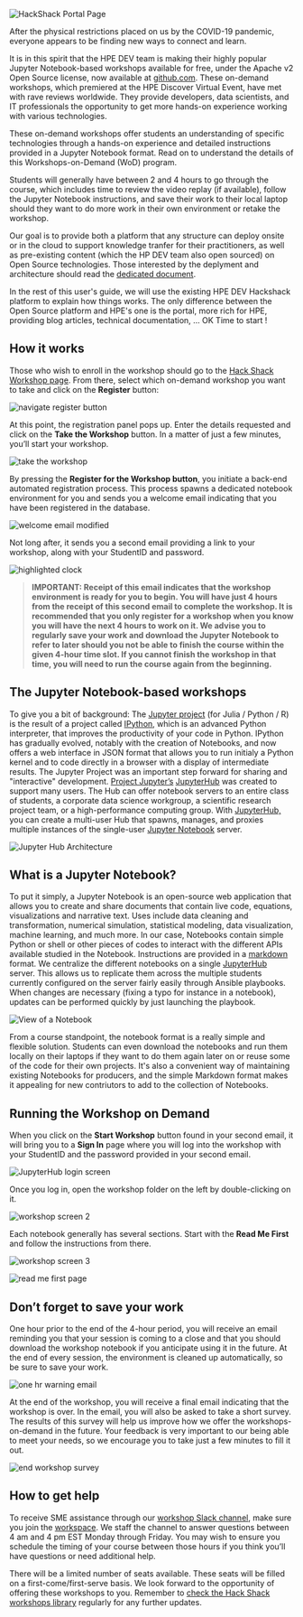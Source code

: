 ![HackShack Portal Page](img/hackshack.png)

After the physical restrictions placed on us by the COVID-19 pandemic, everyone appears to be finding new ways to connect and learn.

It is in this spirit that the HPE DEV team is making their highly popular Jupyter Notebook-based workshops available for free, under the Apache v2 Open Source license, now available at [github.com](https://github.com/Workshops-on-Demand). These on-demand workshops, which premiered at the HPE Discover Virtual Event, have met with rave reviews worldwide. They provide developers, data scientists, and IT professionals the opportunity to get more hands-on experience working with various technologies.

These on-demand workshops offer students an understanding of specific technologies through a hands-on experience and detailed instructions provided in a Jupyter Notebook format. Read on to understand the details of this Workshops-on-Demand (WoD) program.

Students will generally have between 2 and 4 hours to go through the course, which includes time to review the video replay (if available), follow the Jupyter Notebook instructions, and save their work to their local laptop should they want to do more work in their own environment or retake the workshop.

Our goal is to provide both a platform that any structure can deploy onsite or in the cloud to support knowledge tranfer for their practitioners, as well as pre-existing content (which the HP DEV team also open sourced) on Open Source technologies. Those interested by the deplyment and architecture should read the [dedicated document](DOCUMENTATION.md).

In the rest of this user's guide, we will use the existing HPE DEV Hackshack platform to explain how things works. The only difference between the Open Source platform and HPE's one is the portal, more rich for HPE, providing blog articles, technical documentation, ... OK Time to start !

## How it works

Those who wish to enroll in the workshop should go to the [Hack Shack Workshop page](https://developer.hpe.com/hackshack/workshops/). From there, select which on-demand workshop you want to take and click on the **Register** button:


![navigate register button](img/hackshack-workshops.png)

At this point, the registration panel pops up. 
Enter the details requested and click on the **Take the Workshop** button. In a matter of just a few minutes, you’ll start your workshop.


![take the workshop](img/hackshack-register.png)

By pressing the **Register for the Workshop button**, you initiate a back-end automated registration process. This process spawns a dedicated notebook environment for you and sends you a welcome email indicating that you have been registered in the database.

![welcome email modified](img/hackshack-welcome.png)

Not long after, it sends you a second email providing a link to your workshop, along with your StudentID and password.

![highlighted clock](img/hackshack-creds.png)

> **IMPORTANT: Receipt of this email indicates that the workshop environment is ready for you to begin. You will have just 4 hours from the receipt of this second email to complete the workshop. It is recommended that you only register for a workshop when you know you will have the next 4 hours to work on it. We advise you to regularly save your work and download the Jupyter Notebook to refer to later should you not be able to finish the course within the given 4-hour time slot. If you cannot finish the workshop in that time, you will need to run the course again from the beginning.**

## The Jupyter Notebook-based workshops

To give you a bit of background: The [Jupyter project](https://jupyter.org/index.html) (for Julia / Python / R) is the result of a project called [IPython](https://en.wikipedia.org/wiki/IPython), which is an advanced Python interpreter, that improves the productivity of your code in Python. IPython has gradually evolved, notably with the creation of Notebooks, and now offers a web interface in JSON format that allows you to run initialy a Python kernel and to code directly in a browser with a display of intermediate results. The Jupyter Project was an important step forward for sharing and "interactive" development. [Project Jupyter’s](https://jupyter.org/index.html) [JupyterHub](https://jupyterhub.readthedocs.io/en/stable/) was created to support many users. The Hub can offer notebook servers to an entire class of students, a corporate data science workgroup, a scientific research project team, or a high-performance computing group. With [JupyterHub,](https://github.com/jupyterhub/jupyterhub) you can create a multi-user Hub that spawns, manages, and proxies multiple instances of the single-user [Jupyter Notebook](https://mybinder.org/v2/gh/ipython/ipython-in-depth/master?filepath=binder/Index.ipynb) server.

![Jupyter Hub Architecture](img/jupyterhub-arch.png)

## What is a Jupyter Notebook?

To put it simply, a Jupyter Notebook is an open-source web application that allows you to create and share documents that contain live code, equations, visualizations and narrative text. Uses include data cleaning and transformation, numerical simulation, statistical modeling, data visualization, machine learning, and much more. In our case, Notebooks contain simple Python or shell or other pieces of codes to interact with the different APIs available studied in the Notebook. Instructions are provided in a [markdown](https://en.wikipedia.org/wiki/Markdown) format. We centralize the different notebooks on a single [JupyterHub](https://jupyterhub.readthedocs.io/en/stable/) server. This allows us to replicate them across the multiple students currently configured on the server fairly easily through Ansible playbooks. When changes are necessary (fixing a typo for instance in a notebook), updates can be performed quickly by just launching the playbook.

![View of a Notebook](img/jupyterhub-notebook.png)

From a course standpoint, the notebook format is a really simple and flexible solution. Students can even download the notebooks and run them locally on their laptops if they want to do them again later on or reuse some of the code for their own projects. It's also a convenient way of maintaining existing Notebooks for producers, and the simple Markdown format makes it appealing for new contriutors to add to the collection of Notebooks.

## Running the Workshop on Demand

When you click on the **Start Workshop** button found in your second email, it will bring you to a **Sign In** page where you will log into the workshop with your StudentID and the password provided in your second email.

![JupyterHub login screen](img/jupyterhub-login.png)

Once you log in, open the workshop folder on the left by double-clicking on it. 

![workshop screen 2](https://hpe-developer-portal.s3.amazonaws.com/uploads/media/2020/7/workshop-screen-2-1600260642513.png)

Each notebook generally has several sections. Start with the **Read Me First** and follow the instructions from there.

![workshop screen 3](https://hpe-developer-portal.s3.amazonaws.com/uploads/media/2020/7/workshop-screen-3-1600260646340.png)



![read me first page](https://hpe-developer-portal.s3.amazonaws.com/uploads/media/2020/7/read-me-first-page-1600260610550.png)

## Don’t forget to save your work 

One hour prior to the end of the 4-hour period, you will receive an email reminding you that your session is coming to a close and that you should download the workshop notebook if you anticipate using it in the future. At the end of every session, the environment is cleaned up automatically, so be sure to save your work.


![one hr warning email](https://hpe-developer-portal.s3.amazonaws.com/uploads/media/2020/7/one-hr-warning-email-1600260622217.png)

At the end of the workshop, you will receive a final email indicating that the workshop is over. In the email, you will also be asked to take a short survey. The results of this survey will help us improve how we offer the workshops-on-demand in the future. Your feedback is very important to our being able to meet your needs, so we encourage you to take just a few minutes to fill it out.

![end workshop survey](https://hpe-developer-portal.s3.amazonaws.com/uploads/media/2020/7/end-workshop-survey-1600260589980.png)

## How to get help

To receive SME assistance through our [workshop Slack channel](https://hpedev.slack.com/archives/C01B60X8SSD), make sure you join the [workspace](https://slack.hpedev.io/). We staff the channel to answer questions between 4 am and 4 pm EST Monday through Friday. You may wish to ensure you schedule the timing of your course between those hours if you think you’ll have questions or need additional help.

There will be a limited number of seats available. These seats will be filled on a first-come/first-serve basis. We look forward to the opportunity of offering these workshops to you. Remember to [check the Hack Shack workshops library](/hackshack/workshops) regularly for any further updates.

